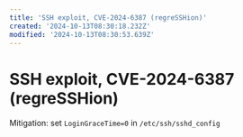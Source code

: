 ```yaml
---
title: 'SSH exploit, CVE-2024-6387 (regreSSHion)'
created: '2024-10-13T08:30:18.232Z'
modified: '2024-10-13T08:30:53.639Z'
---
```


# SSH exploit, CVE-2024-6387 (regreSSHion)

Mitigation: set `LoginGraceTime=0` in `/etc/ssh/sshd_config`

